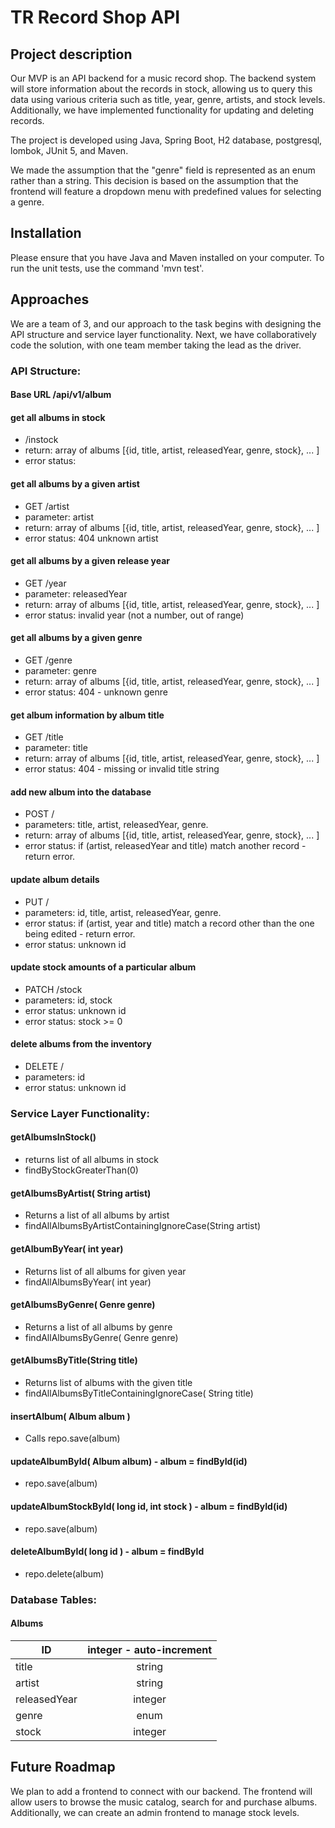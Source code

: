 # TR Record Shop API

## Project description

Our MVP is an API backend for a music record shop. The backend system will store information about the records in stock, allowing us to query this data using various criteria such as title, year, genre, artists, and stock levels. Additionally, we have implemented functionality for updating and deleting records.

The project is developed using Java, Spring Boot, H2 database, postgresql, lombok, JUnit 5, and Maven.

We made the assumption that the "genre" field is represented as an enum rather than a string. This decision is based on the assumption that the frontend will feature a dropdown menu with predefined values for selecting a genre.

## Installation

Please ensure that you have Java and Maven installed on your computer. To run the unit tests, use the command 'mvn test'.

## Approaches

We are a team of 3, and our approach to the task begins with designing the API structure and service layer functionality. Next, we have collaboratively code the solution, with one team member taking the lead as the driver.

### API Structure:

#### Base URL /api/v1/album

#### get all albums in stock
* /instock
* return: array of albums [{id, title, artist, releasedYear, genre, stock}, ... ]
* error status:


#### get all albums by a given artist
* GET /artist
* parameter: artist
* return: array of albums [{id, title, artist, releasedYear, genre, stock}, ... ]
* error status: 404 unknown artist


#### get all albums by a given release year
* GET /year
* parameter: releasedYear
* return: array of albums [{id, title, artist, releasedYear, genre, stock}, ... ]
* error status: invalid year (not a number, out of range)


#### get all albums by a given genre
* GET /genre
* parameter: genre
* return: array of albums [{id, title, artist, releasedYear, genre, stock}, ... ]
* error status: 404 - unknown genre


#### get album information by album title
* GET /title
* parameter: title
* return: array of albums [{id, title, artist, releasedYear, genre, stock}, ... ]
* error status: 404 - missing or invalid title string


#### add new album into the database
* POST /
* parameters: title, artist, releasedYear, genre.
* return: array of albums [{id, title, artist, releasedYear, genre, stock}, ... ]
* error status: if (artist, releasedYear and title) match another record - return error.


#### update album details
* PUT /
* parameters: id, title, artist, releasedYear, genre.
* error status: if (artist, year and title) match a record other than the one being edited - return error.
* error status: unknown id


#### update stock amounts of a particular album
* PATCH /stock
* parameters: id, stock
* error status: unknown id
* error status: stock >= 0


#### delete albums from the inventory
* DELETE /
* parameters: id
* error status: unknown id

### Service Layer Functionality:


#### getAlbumsInStock()
- returns list of all albums in stock 
- findByStockGreaterThan(0)

#### getAlbumsByArtist( String artist)
- Returns a list of all albums by artist
- findAllAlbumsByArtistContainingIgnoreCase(String artist)

#### getAlbumByYear( int year)
- Returns list of all albums for given year
- findAllAlbumsByYear( int year)

#### getAlbumsByGenre( Genre genre)
- Returns a list of all albums by genre
- findAllAlbumsByGenre( Genre genre)

#### getAlbumsByTitle(String title)
- Returns list of albums with the given title
- findAllAlbumsByTitleContainingIgnoreCase( String title)

#### insertAlbum( Album album )
- Calls repo.save(album)

#### updateAlbumById( Album album) - album = findById(id)
- repo.save(album)

#### updateAlbumStockById( long id, int stock ) - album = findById(id)
- repo.save(album)

#### deleteAlbumById( long id ) - album = findById
- repo.delete(album)

### Database Tables:

#### Albums

| ID           | integer - auto-increment | 
|--------------|:------------------------:| 
| title        |          string          | 
| artist       |          string          | 
| releasedYear |         integer          | 
| genre        |           enum           | 
| stock        |         integer          | 

## Future Roadmap

We plan to add a frontend to connect with our backend. The frontend will allow users to browse the music catalog, search for and purchase albums. Additionally, we can create an admin frontend to manage stock levels.
